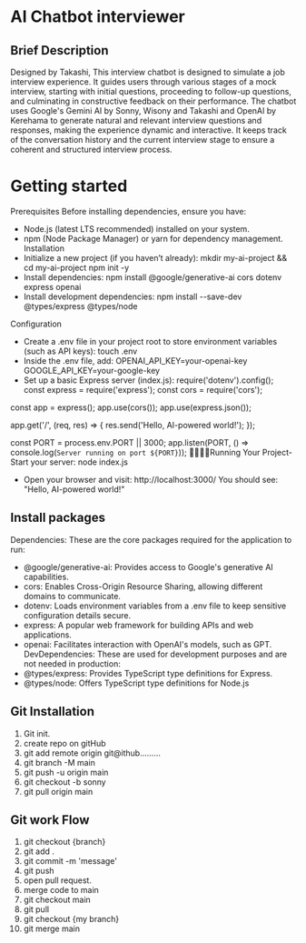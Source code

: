 ﻿# AI Chatbot interviewer

## Brief Description 
Designed by Takashi, This interview chatbot is designed to simulate a job interview experience. It guides users through various stages of a mock interview, starting with initial questions, proceeding to follow-up questions, and culminating in constructive feedback on their performance. The chatbot uses Google's Gemini AI by Sonny, Wisony and Takashi and OpenAI by Kerehama to generate natural and relevant interview questions and responses, making the experience dynamic and interactive. It keeps track of the conversation history and the current interview stage to ensure a coherent and structured interview process.

# Getting started

Prerequisites
Before installing dependencies, ensure you have:
- Node.js (latest LTS recommended) installed on your system.
- npm (Node Package Manager) or yarn for dependency management.
Installation
- Initialize a new project (if you haven’t already):
mkdir my-ai-project && cd my-ai-project
npm init -y
- Install dependencies:
npm install @google/generative-ai cors dotenv express openai
- Install development dependencies:
npm install --save-dev @types/express @types/node


Configuration
- Create a .env file in your project root to store environment variables (such as API keys):
touch .env
- Inside the .env file, add:
OPENAI_API_KEY=your-openai-key
GOOGLE_API_KEY=your-google-key
- Set up a basic Express server (index.js):
require('dotenv').config();
const express = require('express');
const cors = require('cors');

const app = express();
app.use(cors());
app.use(express.json());

app.get('/', (req, res) => {
    res.send('Hello, AI-powered world!');
});

const PORT = process.env.PORT || 3000;
app.listen(PORT, () => console.log(`Server running on port ${PORT}`));
Running Your Project- Start your server:
node index.js
- Open your browser and visit: http://localhost:3000/
You should see: "Hello, AI-powered world!"


## Install packages

Dependencies: These are the core packages required for the application to run:
- @google/generative-ai: Provides access to Google's generative AI capabilities.
- cors: Enables Cross-Origin Resource Sharing, allowing different domains to communicate.
- dotenv: Loads environment variables from a .env file to keep sensitive configuration details secure.
- express: A popular web framework for building APIs and web applications.
- openai: Facilitates interaction with OpenAI's models, such as GPT.
DevDependencies: These are used for development purposes and are not needed in production:
- @types/express: Provides TypeScript type definitions for Express.
- @types/node: Offers TypeScript type definitions for Node.js


## Git Installation
1. Git init.
2. create repo on gitHub
3. git add remote origin git@ithub.........
4. git branch -M main
5. git push -u origin main
6. git checkout -b sonny
7. git pull origin main

## Git work Flow
1. git checkout {branch}
2. git add .
3. git commit -m 'message'
4. git push
5. open pull request.
6. merge code to main
7. git checkout main
8. git pull
9. git checkout {my branch}
10. git merge main
